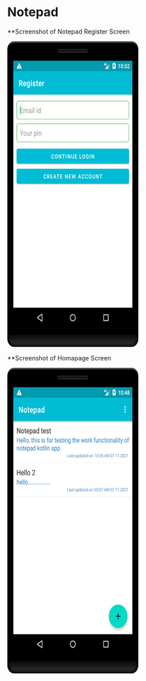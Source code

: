 # Notepad

**Screenshot of Notepad Register Screen

<img
     src="https://github.com/ChitranjanKumar78/Notepad/blob/master/app/src/main/res/drawable/Register%20Screen.png"
     width="300" 
     height="700">
     
**Screenshot of Homapage Screen

<img
     src="https://github.com/ChitranjanKumar78/Notepad/blob/master/app/src/main/res/drawable/Homepage%20Screen.png"
     width="300" 
     height="700">
